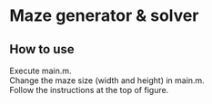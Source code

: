 # Maze generator & solver
## How to use

Execute main.m.  
Change the maze size (width and height) in main.m.  
Follow the instructions at the top of figure.
